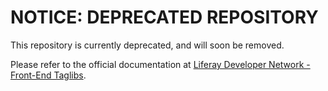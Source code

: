# NOTICE: DEPRECATED REPOSITORY

This repository is currently deprecated, and will soon be removed.

Please refer to the official documentation at
[Liferay Developer Network - Front-End Taglibs](https://dev.liferay.com/develop/tutorials/-/knowledge_base/7-0/front-end-taglibs).
